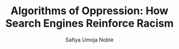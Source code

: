 ---
title: "Algorithms of Oppression: How Search Engines Reinforce Racism"
author: "Safiya Umoja Noble"
isbn: "1479837245"
isbn13: "9781479837243"
rating: "3"
publisher: "New York University Press"
pages: "256"
publishYear: "2018"
read: "2018"
goodreads_id: "34762552"
language: "en"
---